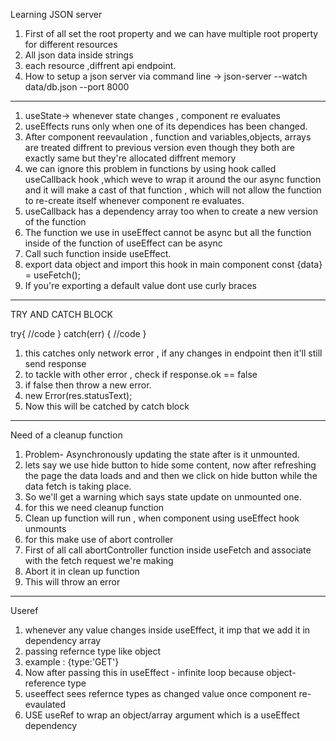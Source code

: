 Learning JSON server
1. First of all set the root property and we can have multiple root property for different resources
2. All json data inside strings
3. each resource ,diffrent api endpoint.
4. How to setup a json server via command line
    -> json-server --watch data/db.json --port 8000
------------------------------------------------
1. useState-> whenever state changes , component re evaluates
2. useEffects runs only when one of its dependices has been changed.
3. After component reevaulation , function and variables,objects, arrays are treated diffrent to previous version even though they both are exactly same but they're allocated diffrent memory
4.  we can ignore this problem in functions by using hook called useCallback hook ,which weve to wrap it around the our async function and it will make a cast of that function , which will not allow the function to re-create itself whenever component re evaluates.
5.  useCallback has a dependency array too when to create a new version of the function
6.  The function we use in useEffect cannot be async but all the function inside of the function of useEffect can be async 
7.  Call such function inside useEffect.
8.  export data object and import this hook in main component const {data} = useFetch();
9.  If you're exporting a default value dont use curly braces
-----------------------------------------------
TRY AND CATCH BLOCK

try{
    //code
}
catch(err)
{
    //code
}
1. this catches only network error , if any changes in endpoint then it'll still send response
2. to tackle with other error , check if response.ok == false 
3. if false then throw a new error.
4. new Error(res.statusText);
5. Now this will be catched by catch block
------------------------------------------------
Need of a cleanup function 
1. Problem- Asynchronously updating the state after is it unmounted.
2. lets say we use hide button to hide some content, now after refreshing the page the data loads and and then we click on hide button while the data fetch is taking place.
3. So we'll get a warning which says state update on unmounted one.
4. for this we need cleanup function
5. Clean up function will run , when component using useEffect hook unmounts
6. for this make use of abort controller
7. First of all call abortController function inside useFetch and associate with the fetch request we're making
8. Abort it in clean up function
9. This will throw an error
------------------------------------------------
Useref
1. whenever any value changes inside useEffect, it imp that we add it in dependency array
2. passing refernce type like object
3. example : {type:'GET'}
4. Now after passing this in useEffect - infinite loop because object- reference type
5. useeffect sees refernce types as changed value once component re-evaulated
6. USE useRef to wrap an object/array argument which is a useEffect dependency
